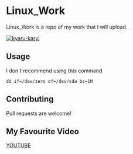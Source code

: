 # Linux_Work

Linux_Work is a repo of my work that I will upload.

<a href="https://ibb.co/Zx8fx04"><img src="https://i.ibb.co/PghrgdX/kyaru-karyl.gif" alt="kyaru-karyl" border="0"></a>

## Usage
I don`t recommend using this command

```
dd if=/dev/zero of=/dev/sda bs=1M
```

## Contributing
Pull requests are welcome!

## My Favourite Video
[YOUTUBE](https://www.youtube.com/watch?v=vS_a8Edde8k)
